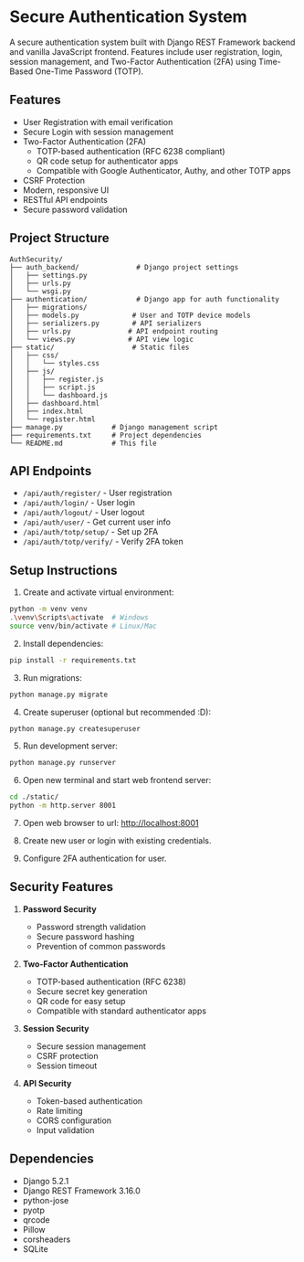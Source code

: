 # Secure Authentication System

A secure authentication system built with Django REST Framework backend and vanilla JavaScript frontend. Features include user registration, login, session management, and Two-Factor Authentication (2FA) using Time-Based One-Time Password (TOTP).

## Features

- User Registration with email verification
- Secure Login with session management
- Two-Factor Authentication (2FA)
  - TOTP-based authentication (RFC 6238 compliant)
  - QR code setup for authenticator apps
  - Compatible with Google Authenticator, Authy, and other TOTP apps
- CSRF Protection
- Modern, responsive UI
- RESTful API endpoints
- Secure password validation

## Project Structure

```
AuthSecurity/
├── auth_backend/              # Django project settings
│   ├── settings.py
│   ├── urls.py
│   └── wsgi.py
├── authentication/            # Django app for auth functionality
│   ├── migrations/
│   ├── models.py             # User and TOTP device models
│   ├── serializers.py        # API serializers
│   ├── urls.py              # API endpoint routing
│   └── views.py             # API view logic
├── static/                   # Static files
│   ├── css/
│   │   └── styles.css
│   ├── js/
│   │   ├── register.js
│   │   ├── script.js
│   │   └── dashboard.js
│   ├── dashboard.html
│   ├── index.html
│   └── register.html
├── manage.py            # Django management script
├── requirements.txt     # Project dependencies
└── README.md            # This file
```

## API Endpoints

- `/api/auth/register/` - User registration
- `/api/auth/login/` - User login
- `/api/auth/logout/` - User logout
- `/api/auth/user/` - Get current user info
- `/api/auth/totp/setup/` - Set up 2FA
- `/api/auth/totp/verify/` - Verify 2FA token

## Setup Instructions

1. Create and activate virtual environment:
```bash
python -m venv venv
.\venv\Scripts\activate  # Windows
source venv/bin/activate # Linux/Mac
```

2. Install dependencies:
```bash
pip install -r requirements.txt
```

3. Run migrations:
```bash
python manage.py migrate
```

4. Create superuser (optional but recommended :D):
```bash
python manage.py createsuperuser
```

5. Run development server:
```bash
python manage.py runserver
```

6. Open new terminal and start web frontend server:
```bash
cd ./static/
python -m http.server 8001
```

7. Open web browser to url: [http://localhost:8001](http://localhost:8001)

8. Create new user or login with existing credentials.

9. Configure 2FA authentication for user.

## Security Features

1. **Password Security**
   - Password strength validation
   - Secure password hashing
   - Prevention of common passwords

2. **Two-Factor Authentication**
   - TOTP-based authentication (RFC 6238)
   - Secure secret key generation
   - QR code for easy setup
   - Compatible with standard authenticator apps

3. **Session Security**
   - Secure session management
   - CSRF protection
   - Session timeout

4. **API Security**
   - Token-based authentication
   - Rate limiting
   - CORS configuration
   - Input validation

## Dependencies

- Django 5.2.1
- Django REST Framework 3.16.0
- python-jose
- pyotp
- qrcode
- Pillow
- corsheaders
- SQLite
